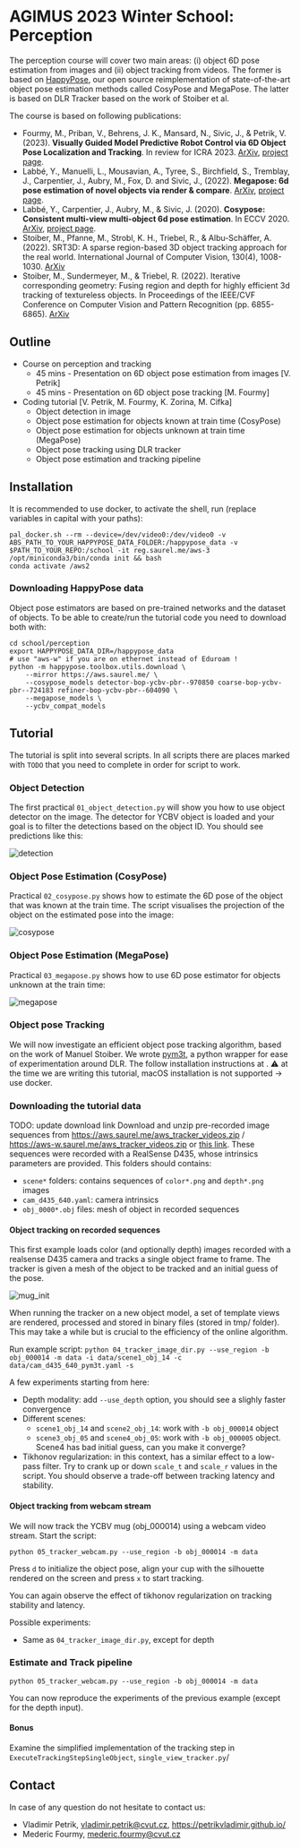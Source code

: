# AGIMUS 2023 Winter School: Perception

The perception course will cover two main areas: (i) object 6D pose estimation from images and (ii) object tracking from videos.
The former is based on [HappyPose](https://github.com/agimus-project/happypose), our open source reimplementation of state-of-the-art object pose estimation methods called CosyPose and MegaPose.
The latter is based on DLR Tracker based on the work of Stoiber et al.

The course is based on following publications:

- Fourmy, M., Priban, V., Behrens, J. K., Mansard, N., Sivic, J., & Petrik, V. (2023). **Visually Guided Model Predictive Robot Control via 6D Object Pose Localization and Tracking**. In review for ICRA 2023. [ArXiv](https://arxiv.org/pdf/2311.05344), [project page](https://data.ciirc.cvut.cz/public/projects/2023VisualMPC/).
- Labbé, Y., Manuelli, L., Mousavian, A., Tyree, S., Birchfield, S., Tremblay, J., Carpentier, J., Aubry, M., Fox, D. and Sivic, J., (2022). **Megapose: 6d pose estimation of novel objects via render & compare**. [ArXiv](https://arxiv.org/abs/2212.06870), [project page](https://megapose6d.github.io/).
- Labbé, Y., Carpentier, J., Aubry, M., & Sivic, J. (2020). **Cosypose: Consistent multi-view multi-object 6d pose estimation**. In ECCV 2020. [ArXiv](https://arxiv.org/abs/2008.08465), [project page](https://www.di.ens.fr/willow/research/cosypose/).
- Stoiber, M., Pfanne, M., Strobl, K. H., Triebel, R., & Albu-Schäffer, A. (2022). SRT3D: A sparse region-based 3D object tracking approach for the real world. International Journal of Computer Vision, 130(4), 1008-1030. [ArXiv](https://arxiv.org/abs/2110.12715)
- Stoiber, M., Sundermeyer, M., & Triebel, R. (2022). Iterative corresponding geometry: Fusing region and depth for highly efficient 3d tracking of textureless objects. In Proceedings of the IEEE/CVF Conference on Computer Vision and Pattern Recognition (pp. 6855-6865). [ArXiv](https://arxiv.org/abs/2203.05334)

## Outline

- Course on perception and tracking
  - 45 mins - Presentation on 6D object pose estimation from images [V. Petrik]
  - 45 mins - Presentation on 6D object pose tracking [M. Fourmy]
- Coding tutorial [V. Petrik, M. Fourmy, K. Zorina, M. Cifka]
  - Object detection in image
  - Object pose estimation for objects known at train time (CosyPose)
  - Object pose estimation for objects unknown at train time (MegaPose)
  - Object pose tracking using DLR tracker
  - Object pose estimation and tracking pipeline

## Installation

It is recommended to use docker, to activate the shell, run (replace variables in capital with your paths):
```
pal_docker.sh --rm --device=/dev/video0:/dev/video0 -v ABS_PATH_TO_YOUR_HAPPYPOSE_DATA_FOLDER:/happypose_data -v $PATH_TO_YOUR_REPO:/school -it reg.saurel.me/aws-3
/opt/miniconda3/bin/conda init && bash
conda activate /aws2
```

### Downloading HappyPose data

Object pose estimators are based on pre-trained networks and the dataset of objects.
To be able to create/run the tutorial code you need to download both with:
```
cd school/perception
export HAPPYPOSE_DATA_DIR=/happypose_data
# use "aws-w" if you are on ethernet instead of Eduroam !
python -m happypose.toolbox.utils.download \
    --mirror https://aws.saurel.me/ \
    --cosypose_models detector-bop-ycbv-pbr--970850 coarse-bop-ycbv-pbr--724183 refiner-bop-ycbv-pbr--604090 \
    --megapose_models \
    --ycbv_compat_models
```

## Tutorial

The tutorial is split into several scripts. In all scripts there are places marked with `TODO` that you need to complete in order for script to work.

### Object Detection

The first practical `01_object_detection.py` will show you how to use object detector on the image.
The detector for YCBV object is loaded and your goal is to filter the detections based on the object ID.
You should see predictions like this:

![detection](doc/detections.png)


### Object Pose Estimation (CosyPose)

Practical `02_cosypose.py` shows how to estimate the 6D pose of the object that was known at the train time. The script visualises the projection of the object on the estimated pose into the image:

![cosypose](doc/cosypose.png)

### Object Pose Estimation (MegaPose)

Practical `03_megapose.py` shows how to use 6D pose estimator for objects unknown at the train time:

![megapose](doc/megapose.png)

### Object pose Tracking
We will now investigate an efficient object pose tracking algorithm, based on the work of Manuel Stoiber.
We wrote [pym3t](https://github.com/MedericFourmy/pym3t), a python wrapper for ease of experimentation around DLR. The  follow installation instructions at .
:warning: at the time we are writing this tutorial, macOS installation is not supported -> use docker.

### Downloading the tutorial data
TODO: update download link
Download and unzip pre-recorded image sequences from <https://aws.saurel.me/aws_tracker_videos.zip> /
<https://aws-w.saurel.me/aws_tracker_videos.zip> or [this link](https://drive.google.com/file/d/1U_M_3kl9UNfTGxRaG7rRlok3fkut_jDA/view?usp=sharing). These sequences were recorded with a RealSense D435, whose intrinsics parameters are provided.
This folders should contains:
- `scene*` folders: contains sequences of `color*.png` and `depth*.png` images
- `cam_d435_640.yaml`: camera intrinsics
- `obj_0000*.obj` files: mesh of object in recorded sequences

#### Object tracking on recorded sequences
This first example loads color (and optionally depth) images recorded with a realsense D435 camera and tracks a single object frame to frame.
The tracker is given a mesh of the object to be tracked and an initial guess of the pose.

![mug_init](doc/mug_init.png)

When running the tracker on a new object model, a set of template views are rendered, processed and stored in binary files (stored in tmp/ folder). This may take a while but is crucial to the efficiency of the online algorithm.

Run example script:
`python 04_tracker_image_dir.py --use_region -b obj_000014 -m data -i data/scene1_obj_14 -c data/cam_d435_640_pym3t.yaml -s`

A few experiments starting from here:
- Depth modality: add `--use_depth` option, you should see a slighly faster convergence
- Different scenes:
  - `scene1_obj_14` and `scene2_obj_14`: work with `-b obj_000014` object
  - `scene3_obj_05` and `scene4_obj_05`: work with `-b obj_000005` object. Scene4 has bad initial guess, can you make it converge?
- Tikhonov regularization: in this context, has a similar effect to a low-pass filter. Try to crank up or down `scale_t` and
`scale_r` values in the script. You should observe a trade-off between tracking latency and stability.

#### Object tracking from webcam stream
We will now track the YCBV mug (obj_000014) using a webcam video stream. Start the script:

`python 05_tracker_webcam.py --use_region -b obj_000014 -m data`

Press `d` to initialize the object pose, align your cup with the silhouette rendered on the screen and press `x` to start tracking.

You can again observe the effect of tikhonov regularization on tracking stability and latency.

Possible experiments:
- Same as `04_tracker_image_dir.py`, except for depth

### Estimate and Track pipeline

`python 05_tracker_webcam.py --use_region -b obj_000014 -m data`

You can now reproduce the experiments of the previous example (except for the depth input).

#### Bonus
Examine the simplified implementation of the tracking step in `ExecuteTrackingStepSingleObject`, `single_view_tracker.py`/

## Contact

In case of any question do not hesitate to contact us:
- Vladimir Petrik, vladimir.petrik@cvut.cz, https://petrikvladimir.github.io/
- Mederic Fourmy, mederic.fourmy@cvut.cz
